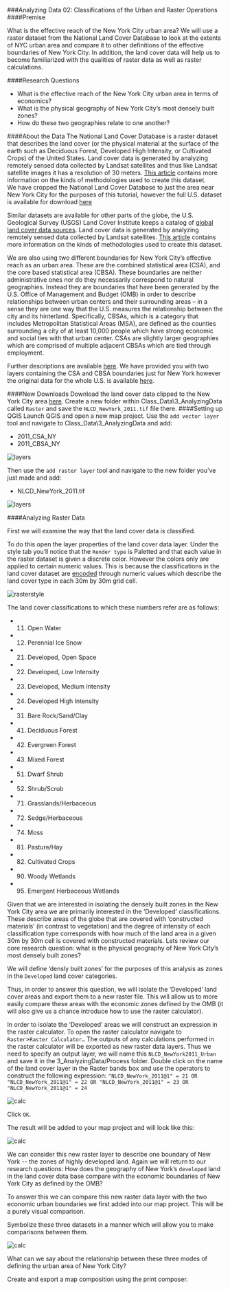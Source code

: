###Analyzing Data 02: Classifications of the Urban and Raster Operations
####Premise

What is the effective reach of the New York City urban area? We will use a raster dataset from the National Land Cover Database to look at the extents of NYC urban area and compare it to other definitions of the effective boundaries of New York City. In addition, the land cover data will help us to become familiarized with the qualities of raster data as well as raster calculations.

####Research Questions
* What is the effective reach of the New York City urban area in terms of economics? 
* What is the physical geography of New York City’s most densely built zones? 
* How do these two geographies relate to one another?
 
####About the Data
The National Land Cover Database is a raster dataset that describes the land cover (or the physical material at the surface of the earth such as Deciduous Forest, Developed High Intensity, or Cultivated Crops) of the United States. Land cover data is generated by analyzing remotely sensed data collected by Landsat satellites and thus like Landsat satellite images it has a resolution of 30 meters. [This article](http://landcover.usgs.gov/pdf/anderson.pdf) contains more information on the kinds of methodologies used to create this dataset.    
We have cropped the National Land Cover Database to just the area near New York City for the purposes of this tutorial, however the full U.S. dataset is available for download [here]( http://www.mrlc.gov/nlcd11_data.php)

Similar datasets are available for other parts of the globe, the U.S. Geological Survey (USGS) Land Cover Institute keeps a catalog of [global land cover data sources]( http://landcover.usgs.gov/landcoverdata.php). Land cover data is generated by analyzing remotely sensed data collected by Landsat satellites. [This article](http://landcover.usgs.gov/pdf/anderson.pdf) contains more information on the kinds of methodologies used to create this dataset.    

We are also using two different boundaries for New York City’s effective reach as an urban area. These are the combined statistical area (CSA), and the core based statistical area (CBSA). These boundaries are neither administrative ones nor do they necessarily correspond to natural geographies. Instead they are boundaries that have been generated by the U.S. Office of Management and Budget (OMB) in order to describe relationships between urban centers and their surrounding areas – in a sense they are one way that the U.S. measures the relationship between the city and its hinterland. Specifically, CBSAs, which is a category that includes Metropolitan Statistical Areas (MSA), are defined as the counties surrounding a city of at least 10,000 people which have strong economic and social ties with that urban center. CSAs are slightly larger geographies which are comprised of multiple adjacent CBSAs which are tied through employment. 

Further descriptions are available [here](https://www.census.gov/geo/reference/gtc/gtc_cbsa.html). We have provided you with two layers containing the CSA and CBSA boundaries just for New York however the original data for the whole U.S. is available [here](https://www.census.gov/geo/maps-data/data/tiger-line.html).

####New Downloads
Download the land cover data clipped to the New York City area [here](https://drive.google.com/open?id=0B5KywkNXsT4JdXZjOXV1SE1wWjg).
Create a new folder within Class_Data\3_AnalyzingData called `Raster` and save the `NLCD_NewYork_2011.tif` file there.
####Setting up QGIS
Launch QGIS and open a new map project. Use the `add vector layer` tool and navigate to Class_Data\3_AnalyzingData and add:
* 2011_CSA_NY
* 2011_CBSA_NY

![layers](https://github.com/CenterForSpatialResearch/MappingForTheUrbanHumanities/blob/master/Tutorials/Images/AnalyzingData02/01.png)

Then use the `add raster layer` tool and navigate to the new folder you’ve just made and add:
* NLCD_NewYork_2011.tif

![layers](https://github.com/CenterForSpatialResearch/MappingForTheUrbanHumanities/blob/master/Tutorials/Images/AnalyzingData02/02.png)

####Analyzing Raster Data

First we will examine the way that the land cover data is classified. 

To do this open the layer properties of the land cover data layer. Under the style tab you’ll notice that the `Render type` is Paletted and that each value in the raster dataset is given a discrete color. However the colors only are applied to certain numeric values. This is because the classifications in the land cover dataset are [encoded](http://www.mrlc.gov/nlcd11_leg.php) through numeric values which describe the land cover type in each 30m by 30m grid cell. 

![rasterstyle](https://github.com/CenterForSpatialResearch/MappingForTheUrbanHumanities/blob/master/Tutorials/Images/AnalyzingData02/03.png)

The land cover classifications to which these numbers refer are as follows:

* 11. Open Water
* 12. Perennial Ice Snow
* 21. Developed, Open Space
* 22. Developed, Low Intensity
* 23. Developed, Medium Intensity
* 24. Developed High Intensity
* 31. Bare Rock/Sand/Clay
* 41. Deciduous Forest
* 42. Evergreen Forest
* 43. Mixed Forest
* 51. Dwarf Shrub
* 52. Shrub/Scrub
* 71. Grasslands/Herbaceous
* 72. Sedge/Herbaceous
* 74. Moss
* 81. Pasture/Hay
* 82. Cultivated Crops
* 90. Woody Wetlands
* 95. Emergent Herbaceous Wetlands

Given that we are interested in isolating the densely built zones in the New York City area we are primarily interested in the ‘Developed’ classifications. These describe areas of the globe that are covered with ‘constructed materials’ (in contrast to vegetation) and the degree of intensity of each classification type corresponds with how much of the land area in a given 30m by 30m cell is covered with constructed materials. 
Lets review our core research question: what is the physical geography of New York City’s most densely built zones? 

We will define ‘densly built zones’ for the purposes of this analysis as zones in the `Developed` land cover categories.

Thus, in order to answer this question, we will isolate the ‘Developed’ land cover areas and export them to a new raster file. This will allow us to more easily compare these areas with the economic zones defined by the OMB (it will also give us a chance introduce how to use the raster calculator).

In order to isolate the ‘Developed’ areas we will construct an expression in the raster calculator. To open the raster calculator navigate to `Raster`>`Raster Calculator…`
The outputs of any calculations performed in the raster calculator will be exported as new raster data layers. Thus we need to specify an output layer, we will name this `NLCD_NewYork2011_Urban` and save it in the 3_AnalyzingData/Process folder. 
Double click on the name of the land cover layer in the Raster bands box and use the operators to construct the following expression: `"NLCD_NewYork_2011@1" = 21 OR "NLCD_NewYork_2011@1" = 22 OR "NLCD_NewYork_2011@1" = 23 OR "NLCD_NewYork_2011@1" = 24`

![calc](https://github.com/CenterForSpatialResearch/MappingForTheUrbanHumanities/blob/master/Tutorials/Images/AnalyzingData02/04.png)

Click `OK`.

The result will be added to your map project and will look like this: 

![calc](https://github.com/CenterForSpatialResearch/MappingForTheUrbanHumanities/blob/master/Tutorials/Images/AnalyzingData02/05.png)

We can consider this new raster layer to describe one boundary of New York --  the zones of highly developed land.
Again we will return to our research questions:
How does the geography of New York’s `developed` land in the land cover data base compare with the economic boundaries of New York City as defined by the OMB? 

To answer this we can compare this new raster data layer with the two economic urban boundaries we first added into our map project. This will be a purely visual comparison. 

Symbolize these three datasets in a manner which will allow you to make comparisons between them. 

![calc](https://github.com/CenterForSpatialResearch/MappingForTheUrbanHumanities/blob/master/Tutorials/Images/AnalyzingData02/07.png)

What can we say about the relationship between these three modes of defining the urban area of New York City? 

Create and export a map composition using the print composer. 
